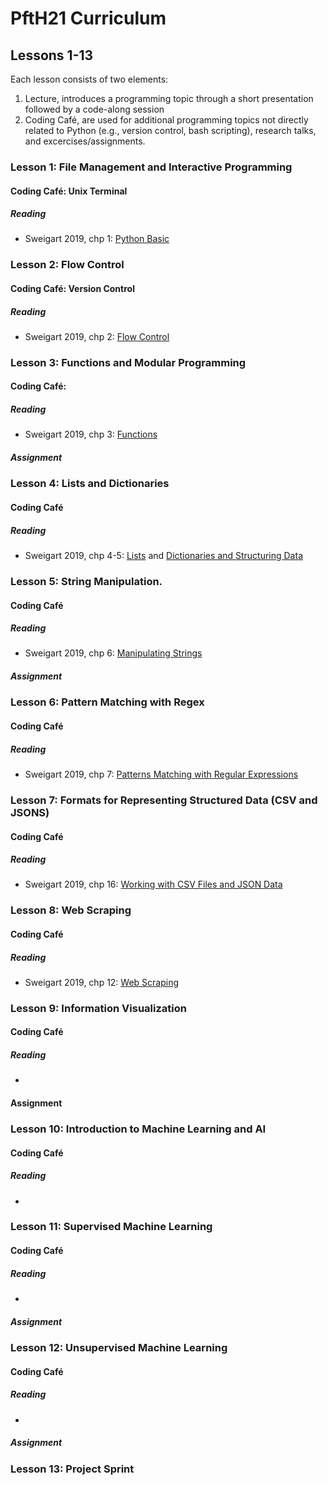 # PftH21 Curriculum #

## Lessons 1-13

Each lesson consists of two elements:

1. Lecture, introduces a programming topic through a short presentation followed by a code-along session
2. Coding Café, are used for additional programming topics not directly related to Python (e.g., version control, bash scripting), research talks, and excercises/assignments.


### Lesson 1: File Management and Interactive Programming ###

#### Coding Café: Unix Terminal
##### Reading #####

* Sweigart 2019, chp 1: [Python Basic](https://automatetheboringstuff.com/2e/chapter1/)


### Lesson 2: Flow Control
#### Coding Café: Version Control
##### Reading
* Sweigart 2019, chp 2: [Flow Control](https://automatetheboringstuff.com/2e/chapter2/)

### Lesson 3: Functions and Modular Programming


#### Coding Café: 
##### Reading
* Sweigart 2019, chp 3: [Functions](https://automatetheboringstuff.com/2e/chapter3/)


##### Assignment
### Lesson 4: Lists and Dictionaries

#### Coding Café

##### Reading
* Sweigart 2019, chp 4-5: [Lists](https://automatetheboringstuff.com/2e/chapter4/) and [Dictionaries and Structuring Data](https://automatetheboringstuff.com/2e/chapter5/)


### Lesson 5: String Manipulation.


#### Coding Café

##### Reading
* Sweigart 2019, chp 6: [Manipulating Strings](https://automatetheboringstuff.com/2e/chapter6/)
##### Assignment

### Lesson 6: Pattern Matching with Regex


#### Coding Café

##### Reading
* Sweigart 2019, chp 7: [Patterns Matching with Regular Expressions](https://automatetheboringstuff.com/2e/chapter7/)

### Lesson 7: Formats for Representing Structured Data (CSV and JSONS)


#### Coding Café
##### Reading
* Sweigart 2019, chp 16: [Working with CSV Files and JSON Data](https://automatetheboringstuff.com/2e/chapter16/)

### Lesson 8: Web Scraping


#### Coding Café
##### Reading
* Sweigart 2019, chp 12: [Web Scraping](https://automatetheboringstuff.com/2e/chapter12/)

### Lesson 9: Information Visualization
#### Coding Café
##### Reading
* 

#### Assignment


### Lesson 10: Introduction to Machine Learning and AI


#### Coding Café
##### Reading
* 

### Lesson 11: Supervised Machine Learning

#### Coding Café

##### Reading
* 

##### Assignment
### Lesson 12: Unsupervised Machine Learning


#### Coding Café
##### Reading
* 

##### Assignment

### Lesson 13: Project Sprint
